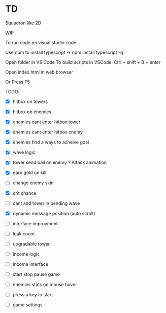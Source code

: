# TD
Squadron like 2D

WIP

To run code on visual studio code:

Use npm to install typescript 
    -> npm install typescript -g

Open folder in VS Code
To build scripts in VSCode:
Ctrl + shift + B + enter

Open index.html in web browser

Or Press F5

TODO: 
- [x] hitbox on towers
- [x] hitbox on enemies
- [x] enemies cant enter hitbox tower
- [x] enemies cant enter hitbox enemy
- [x] enemies find a ways to acheive goal
- [x] wave logic 
- [x] tower send ball on enemy ? Attack animation
- [x] earn gold on kill
- [ ] change enemy skin
- [x] crit chance 
- [ ] cant add tower in pending wave
- [x] dynamic message position (auto scroll)
- [ ] interface improvment
- [ ] leak count
- [ ] upgradable tower
- [ ] income logic
- [ ] income interface
- [ ] start stop pause game
- [ ] enemies stats on mouse hover
- [ ] press a key to start
- [ ] game settings

